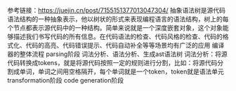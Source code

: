 <!--
 * @Date: 2024-07-24 14:34:44
 * @LastEditors: 徐一鸣
 * @LastEditTime: 2024-07-24 14:46:05
 * @Description:
-->
参考链接：https://juejin.cn/post/7155151377013047304/
抽象语法树是源代码语法结构的一种抽象表示，他以树状的形式来表现编程语言的语法结构，树上的每个节点都表示源代码中的一种结构。简单来说就是一个深度嵌套对象，这个对象能够描述我们书写代码的所有信息。在代码语法的检查、代码风格的检查、代码的格式化、代码的高亮、代码错误提示、代码自动补全等等场景均有广泛的应用
编译器的整体流程
    parsing阶段
      词法分析、语法分析、生成ast语法树
      词法分析：将源代码转换成tokens，就是将源代码按照一定的规则进行分割，比如：将源代码分割成单词，单词之间用空格隔开，每个单词就是一个token，token就是语法单元
    transformation阶段
    code generation阶段
